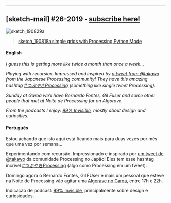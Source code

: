 ---

## [sketch-mail] #26-2019 - [subscribe here!](/sketch-mail)

![sketch_190829a](https://raw.githubusercontent.com/villares/sketch-a-day/master/2019/sketch_190829b/sketch_190829b.gif)

> [sketch_190818a simple grids with Processing Python Mode](https://github.com/villares/sketch-a-day/tree/master/2019/sketch_190818a)

#### English

*I guess this is getting more like twice a month than once a week...*

*Playing with recursion. Impressed and inspired by [a tweet from @takawo](https://twitter.com/villares/status/1164921305277325314) from the Japanese Processing community! They have this amazing hashtag [#つぶやきProcessing](https://twitter.com/hashtag/%E3%81%A4%E3%81%B6%E3%82%84%E3%81%8DProcessing?src=hashtag_click) (something like single tweet Processing)*. 

*Sunday at Garoa we'll have Bernardo Fontes, Gil Fuser and some other people that met at Noite de Processing for an Algorave.*

*From the podcasts I enjoy: [99% Invisible](https://99percentinvisible.org/), mostly about design and curiosities.*

#### Português

Estou achando que isto aqui está ficando mais para duas vezes por mês que uma vez por semana...

Experimentando com recursão. Impressionado e inspirado por [um tweet de @takawo](https://twitter.com/villares/status/1164921305277325314) da comunidade Processing no Japão! Eles tem esse hashtag incrível [#つぶやきProcessing](https://twitter.com/hashtag/%E3%81%A4%E3%81%B6%E3%82%84%E3%81%8DProcessing?src=hashtag_click) (algo como Processing em um tweet). 

Domingo agora o Bernardo Fontes, Gil FUser e mais um pessoal que esteve na Noite de Processing vão agitar uma [Algorave no Garoa](https://garoa.net.br/wiki/Algorave), entre 17h e 22h.

Indicação de podcast: [99% Invisible](https://99percentinvisible.org/), principalmente sobre design e curiosidades. 
